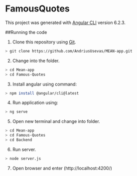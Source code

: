 # FamousQuotes

This project was generated with [Angular CLI](https://github.com/angular/angular-cli) version 6.2.3.

##Running the code

1. Clone this repository using [Git](https://git-scm.com/).

```bash
> git clone https://github.com/AndriusUsevas/MEAN-app.git
```
2. Change into the folder.
```bash
> cd Mean-app
> cd Famous-Quotes
```
3. Install angular using command:
```bash
> npm install @angular/cli@latest
```
4. Run application using:
```bash
> ng serve
```
5. Open new terminal and change into folder.
```bash
> cd Mean-app
> cd Famous-Quotes
> cd Backend
```
6. Run server.
```bash
> node server.js
```
7. Open browser and enter (http://localhost:4200/)
